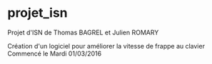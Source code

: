 # projet_isn
Projet d'ISN de Thomas BAGREL et Julien ROMARY

Création d'un logiciel pour améliorer la vitesse de frappe au clavier
Commencé le Mardi 01/03/2016
